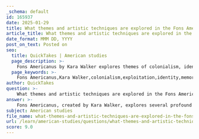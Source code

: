 ```yaml
---
_schema: default
id: 165937
date: 2025-01-29
title: What themes and artistic techniques are explored in the Fons Americanus?
article_title: What themes and artistic techniques are explored in the Fons Americanus?
date_format: MMM DD, YYYY
post_on_text: Posted on
seo:
  title: QuickTakes | American studies
  page_description: >-
    Fons Americanus by Kara Walker explores themes of colonialism, identity, and historical reflection using artistic techniques such as a fountain structure, visual symbolism, and narrative complexity, challenging viewers to confront histories of injustice.
  page_keywords: >-
    Fons Americanus,Kara Walker,colonialism,exploitation,identity,memory,historical reflection,resistance,resilience,artistic techniques,fountain structure,visual symbolism,scale,narrative complexity,contemporary art
author: QuickTakes
question: >-
    What themes and artistic techniques are explored in the Fons Americanus?
answer: >-
    Fons Americanus, created by Kara Walker, explores several profound themes and employs various artistic techniques that reflect on historical and contemporary issues. Here are the key themes and techniques associated with this artwork:\n\n### Themes\n\n1. **Colonialism and Exploitation**: Fons Americanus serves as a critique of colonial narratives and the legacy of exploitation stemming from the transatlantic slave trade. It confronts viewers with the uncomfortable truths of history, particularly the impact of colonialism on American identity.\n\n2. **Identity and Memory**: The artwork reflects on the complexities of American identity, intertwining personal and collective memories. It invites viewers to consider how history shapes contemporary society and individual identities.\n\n3. **Historical Reflection**: By referencing the Great Exhibition, Fons Americanus connects past and present, prompting a reflection on how historical events continue to influence modern cultural and social dynamics.\n\n4. **Resistance and Resilience**: The piece embodies themes of resistance against oppressive narratives, highlighting the resilience of marginalized communities in the face of historical injustices.\n\n### Artistic Techniques\n\n1. **Fountain Structure**: The design of Fons Americanus as a fountain is significant, as it evokes traditional public monuments while subverting their typical celebratory narratives. The flowing water symbolizes both life and the historical currents of oppression.\n\n2. **Visual Symbolism**: Walker employs rich visual symbolism throughout the piece, incorporating elements that reference African heritage, colonial artifacts, and the aesthetics of classical fountains. This layering of imagery creates a dialogue between different historical contexts.\n\n3. **Scale and Presence**: The large scale of the installation commands attention, making it an imposing presence within the Tate Modern. This scale emphasizes the weight of the themes being addressed and encourages viewers to engage deeply with the work.\n\n4. **Narrative Complexity**: Walker's use of intricate details and layered narratives invites viewers to explore multiple interpretations of the work. This complexity reflects the multifaceted nature of history and identity.\n\nIn summary, Fons Americanus is a powerful contemporary artwork that utilizes its themes and artistic techniques to challenge viewers to confront the legacies of colonialism and the complexities of identity in America. It serves as a poignant reminder of the ongoing impact of historical injustices in contemporary society.
subject: American studies
file_name: what-themes-and-artistic-techniques-are-explored-in-the-fons-americanus.md
url: /learn/american-studies/questions/what-themes-and-artistic-techniques-are-explored-in-the-fons-americanus
score: 9.0
---
```


&nbsp;